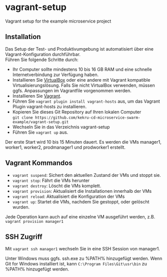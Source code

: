 # vagrant-setup
Vagrant setup for the example microservice project

## Installation  
Das Setup der Test- und Produktivumgebung ist automatisiert über eine Vagrant-Konfiguration durchführbar.  
Führen Sie folgende Schritte durch:  

+ Ihr Computer sollte mindestens 10 bis 16 GB RAM und eine schnelle Internetverbindung zur Verfügung haben.
+ Installieren Sie [VirtualBox](https://www.virtualbox.org/wiki/Downloads) oder eine andere mit Vagrant kompatible Virtualisierungslösung. Falls Sie nicht VirtualBox verwenden, müssen ggfs. Anpassungen im Vagrantfile vorgenommen werden.	
+ Installieren Sie [Vagrant](https://www.vagrantup.com/downloads.html).	
+ Führen Sie `vagrant plugin install vagrant-hosts` aus, um das Vagrant Plugin vagrant-hosts zu installieren.
+ Kopieren Sie dieses Git Repository auf Ihren lokalen Computer  
  `git clone https://github.com/kekru-cd-microservice-swarm-example/vagrant-setup.git`
+ Wechseln Sie in das Verzeichnis vagrant-setup
+ Führen Sie `vagrant up` aus.

Der erste Start wird 10 bis 15 Minuten dauert. Es werden die VMs manager1, worker1, worker2, prodmanager1 und prodworker1 erstellt.

## Vagrant Kommandos
+ `vagrant suspend`: Sichert den aktuellen Zustand der VMs und stoppt sie.
+ `vagrant stop`: Fährt die VMs herunter
+ `vagrant destroy`: Löscht die VMs komplett.
+ `vagrant provision`: Aktualisiert die Installationen innerhalb der VMs
+ `vagrant reload`: Aktualisiert die Konfiguration der VMs
+ `vagrant up`: Startet die VMs, nachdem Sie gestoppt, oder gelöscht wurden.

Jede Operation kann auch auf eine einzelne VM ausgeführt werden, z.B. `vagrant provision manager1` 

## SSH Zugriff
Mit `vagrant ssh manager1` wechseln Sie in eine SSH Session von manager1.  

Unter Windows muss ggfs. ssh.exe zu %PATH% hinzugefügt werden. Wenn Git for Windows installiert ist, kann `C:\Program Files\Git\usr\bin` zu %PATH% hinzugefügt werden.

